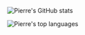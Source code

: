 ![Pierre's GitHub stats](https://github-readme-stats.vercel.app/api?username=Pierre-development&show_icons=true&theme=radical)

![Pierre's top languages](https://github-readme-stats.vercel.app/api/top-langs/?username=Pierre-development&hide=rich%20text%20format&theme=radical)
